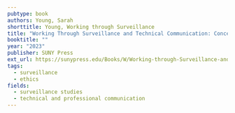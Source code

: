 ```yaml
---
pubtype: book
authors: Young, Sarah
shorttitle: Young, Working through Surveillance
title: "Working Through Surveillance and Technical Communication: Concepts and Connections"
booktitle: ""
year: "2023"
publisher: SUNY Press
ext_url: https://sunypress.edu/Books/W/Working-through-Surveillance-and-Technical-Communication
tags:
  - surveillance
  - ethics
fields:
  - surveillance studies
  - technical and professional communication
---
```


